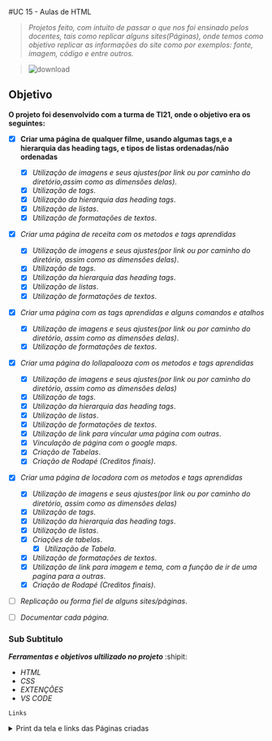 #UC 15 - Aulas de HTML 

> *Projetos feito, com intuito de passar o que nos foi ensinado pelos docentes, tais como replicar alguns sites(Páginas), onde temos como objetivo replicar as informações do site como por exemplos: fonte, imagem, código e entre outros.*

> ![download](https://github.com/Arrowaaa/Pokedex/assets/141832297/e0e11701-d338-4501-af66-0d5e51accdec)


## Objetivo

**O projeto foi desenvolvido com a turma de TI21, onde o objetivo era os seguintes:**

- [x] **Criar uma página de qualquer filme, usando algumas tags,e a hierarquia das heading tags, e tipos de listas ordenadas/não ordenadas**
  - [x] *Utilização de imagens e seus ajustes(por link ou por caminho do diretório,assim como as dimensões delas)*.
  - [x] *Utilização de tags*.
  - [x] *Utilização da hierarquia das heading tags*.
  - [x] *Utilização de listas*.
  - [x] *Utilização de formatações de textos*.
        
- [x] *Criar uma página de receita com os metodos e tags aprendidas*
  - [x] *Utilização de imagens e seus ajustes(por link ou por caminho do diretório, assim como as dimensões delas)*.
  - [x] *Utilização de tags*.
  - [x] *Utilização da hierarquia das heading tags*.
  - [x] *Utilização de listas*.
  - [x] *Utilização de formatações de textos*.
     
- [x] *Criar uma página com as tags aprendidas e alguns comandos e atalhos*
  - [x] *Utilização de imagens e seus ajustes(por link ou por caminho do diretório, assim como as dimensões delas)*.
  - [x] *Utilização de formatações de textos*.
     
- [x] *Criar uma página do lollapalooza com os metodos e tags aprendidas*
  - [x] *Utilização de imagens e seus ajustes(por link ou por caminho do diretório, assim como as dimensões delas)*
  - [x] *Utilização de tags*.
  - [x] *Utilização da hierarquia das heading tags*.
  - [x] *Utilização de listas*.
  - [x] *Utilização de formatações de textos*.
  - [x] *Utilização de link para vincular uma página com outras*.
  - [x] *Vinculação de página com o google maps*.
  - [x] *Criação de Tabelas*.
  - [x] *Criação de Rodapé (Creditos finais)*.
     
- [x] *Criar uma página de locadora com os metodos e tags aprendidas*
  - [x] *Utilização de imagens e seus ajustes(por link ou por caminho do diretório, assim como as dimensões delas)*
  - [x] *Utilização de tags*.
  - [x] *Utilização da hierarquia das heading tags*.
  - [x] *Utilização de listas*.
  - [x] *Criações de tabelas*.
    - [x] *Utilização de Tabela*.
  - [x] *Utilização de formatações de textos*.
  - [x] *Utilização de link para imagem e tema, com a função de ir de uma pagina para a outras*.
  - [x] *Criação de Rodapé (Creditos finais)*.
    
- [ ] *Replicação ou forma fiel de alguns sites/páginas*.
- [ ] *Documentar cada página*.


### Sub Subtitulo

***Ferramentas e objetivos ultilizado no projeto*** :shipit:
-  *HTML*
-  *CSS*
-  *EXTENÇÕES*
-  *VS CODE*


` Links `

<details>
  <summary>Print da tela e links das Páginas criadas</summary>
  https://arrowaaa.github.io/Aulas-de-Marcao-HTML/Aula1HTML/index.html
  
  https://arrowaaa.github.io/Aulas-de-Marcao-HTML/Aula2HTML/receita.html
  
  https://arrowaaa.github.io/Aulas-de-Marcao-HTML/Aula3HTML/index.html
    
  https://arrowaaa.github.io/Aulas-de-Marcao-HTML/Aula4HTML/index.html

</details>
